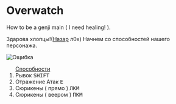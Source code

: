 <!DOCTYPE html>
# Overwatch
<html>
<body>
How to be a genji main ( I need healing! ).

Здарова хлопцы!(<a href="https://vk.com/nabish">Назар</a> л0х)
Начнем со способностей нашего персонажа. 

<img src="http://rugames-online.ru/wp-content/uploads/2016/05/overwatch-genji.png" alt="Ощибка"> 

<ol> <a href="https://playoverwatch.com/ru-ru/heroes/genji">Способности</a>
  <li> Рывок <tt> SHIFT </tt>
  <li> Отражение Атак <tt> E </tt>
  <li> Сюрикены ( прямо ) <tt> ЛКМ </tt>
  <li> Сюрикены ( веером )  <tt> ПКМ </tt>
</ol>   
</body>
</html>
